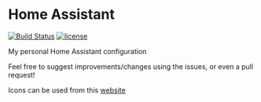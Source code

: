 # Home Assistant

[![Build Status](https://travis-ci.org/adamrees89/home-assistant.svg?branch=master)](https://travis-ci.org/adamrees89/home-assistant)
[![license](https://img.shields.io/github/license/mashape/apistatus.svg)](http://choosealicense.com/licenses/mit/)

My personal Home Assistant configuration

Feel free to suggest improvements/changes using the issues, or even a pull request!


Icons can be used from this [website](https://materialdesignicons.com/)

